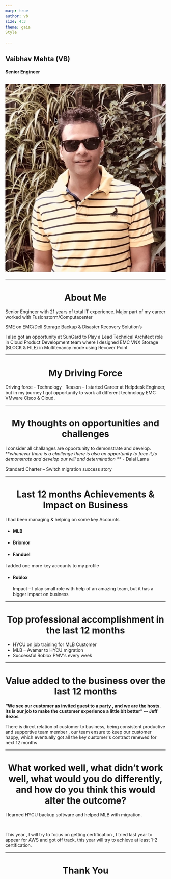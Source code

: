 ```yaml
---
marp: true
author: vb
size: 4:3
theme: gaia
Style

---
```

## Vaibhav Mehta (VB)
#### Senior Engineer


![bg left:50%](vb.jpg)
----
-----
# About Me
Senior Engineer with 21 years of total IT experience. Major part of my career worked with Fusionstorm/Computacenter 

SME on EMC/Dell Storage Backup & Disaster Recovery Solution’s 


I also got an opportunity at SunGard to Play a Lead Technical Architect role in Cloud Product Development team where I  designed EMC VNX Storage (BLOCK & FILE) in Multitenancy mode using Recover Point 

---
# My Driving Force


 Driving force - Technology 
&nbsp;
 Reason – I started Career at Helpdesk Engineer, but in my journey I got opportunity to work all different technology EMC VMware Cisco & Cloud.

----
# My thoughts on opportunities and challenges

 I consider all challanges are opportunity to demonstrate and develop.
&nbsp;
**_whenever there is a challenge there is also an opportunity to face it,to demonstrate and develop our will and determination **_	- Dalai Lama
&nbsp;

Standard Charter – Switch migration success story

---

# Last 12 months Achievements & Impact on Business
 I had been managing & helping on some key Accounts

- #### MLB
- #### Brixmor
- #### Fanduel 
I added one more key accounts to my profile 
- ####  Roblox

   Impact – I play small role with help of an amazing team, but it has a bigger impact on business 
---
# Top professional accomplishment in the last 12 months


- HYCU on job training for MLB Customer
- MLB – Avamar to HYCU migration
- Successful Roblox PMV's every week 

---
#   Value added to the business over the last 12 months

**“We see our customer as invited guest to a party , and we are the hosts. Its is our job to make the customer experience a little bit better” -- Jeff Bezos**
&nbsp;

There is direct relation of customer to business, being consistent productive and supportive team member , our team ensure to keep our customer happy, which eventually got all the key customer's contract renewed for next 12 months

---

# What worked well, what didn’t work well, what would you do differently, and how do you think this would alter the outcome?

I learned HYCU backup software and helped MLB with migration.

&nbsp;


This year , I will try to focus on getting certification , I tried last year to appear for AWS and got off track, this year will try to achieve at least 1-2 certification. 

---
<style>
h1{
text-align: center;
}
</style>

  #                                   Thank You


